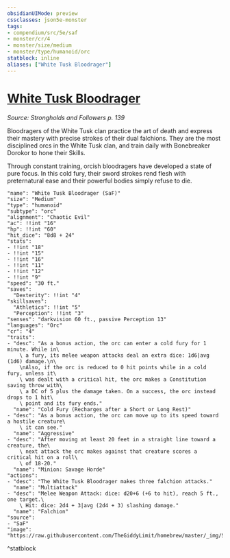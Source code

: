 ```yaml
---
obsidianUIMode: preview
cssclasses: json5e-monster
tags:
- compendium/src/5e/saf
- monster/cr/4
- monster/size/medium
- monster/type/humanoid/orc
statblock: inline
aliases: ["White Tusk Bloodrager"]
---
```

# [White Tusk Bloodrager](compendium\bestiary\humanoid/white-tusk-bloodrager-saf.md)
*Source: Strongholds and Followers p. 139*  

Bloodragers of the White Tusk clan practice the art of death and express their mastery with precise strokes of their dual falchions. They are the most disciplined orcs in the White Tusk clan, and train daily with Bonebreaker Dorokor to hone their Skills.

Through constant training, orcish bloodragers have developed a state of pure focus. In this cold fury, their sword strokes rend flesh with preternatural ease and their powerful bodies simply refuse to die.

```statblock
"name": "White Tusk Bloodrager (SaF)"
"size": "Medium"
"type": "humanoid"
"subtype": "orc"
"alignment": "Chaotic Evil"
"ac": !!int "16"
"hp": !!int "60"
"hit_dice": "8d8 + 24"
"stats":
- !!int "18"
- !!int "15"
- !!int "16"
- !!int "11"
- !!int "12"
- !!int "9"
"speed": "30 ft."
"saves":
  "Dexterity": !!int "4"
"skillsaves":
  "Athletics": !!int "5"
  "Perception": !!int "3"
"senses": "darkvision 60 ft., passive Perception 13"
"languages": "Orc"
"cr": "4"
"traits":
- "desc": "As a bonus action, the orc can enter a cold fury for 1 minute. While in\
    \ a fury, its melee weapon attacks deal an extra dice: 1d6|avg (1d6) damage.\n\
    \nAlso, if the orc is reduced to 0 hit points while in a cold fury, unless it\
    \ was dealt with a critical hit, the orc makes a Constitution saving throw with\
    \ a DC of 5 plus the damage taken. On a success, the orc instead drops to 1 hit\
    \ point and its fury ends."
  "name": "Cold Fury (Recharges after a Short or Long Rest)"
- "desc": "As a bonus action, the orc can move up to its speed toward a hostile creature\
    \ it can see."
  "name": "Aggressive"
- "desc": "After moving at least 20 feet in a straight line toward a creature, the\
    \ next attack the orc makes against that creature scores a critical hit on a roll\
    \ of 18-20."
  "name": "Minion: Savage Horde"
"actions":
- "desc": "The White Tusk Bloodrager makes three falchion attacks."
  "name": "Multiattack"
- "desc": "Melee Weapon Attack: dice: d20+6 (+6 to hit), reach 5 ft., one target.\
    \ Hit: dice: 2d4 + 3|avg (2d4 + 3) slashing damage."
  "name": "Falchion"
"source":
- "SaF"
"image": "https://raw.githubusercontent.com/TheGiddyLimit/homebrew/master/_img/SaF/tokens/White%20Tusk%20Bloodrager.png"
```
^statblock